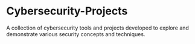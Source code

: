 # Cybersecurity-Projects
A collection of cybersecurity tools and projects developed to explore and demonstrate various security concepts and techniques.
